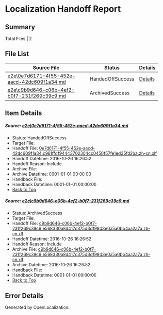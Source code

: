 # <a name='report-top'></a> Localization Handoff Report

## Summary
 Total Files | 2

## File List
 Source File | Status | Details 
 ----------- | ------ | ------- 
 [e2e\0e7d6171-4f55-452e-aacd-42dc609f1a34.md](https://github.com/OpenLocalizationTestOrg/ol-test0/blob/23888d623ae2cd9ac2dce24aa2c5bd8f66d1ba70/e2e/0e7d6171-4f55-452e-aacd-42dc609f1a34.md) | HandedOffSuccess | [Details](#2a5d9741ff514cf1b55b0849fd7ac6ae58d422a71)
 [e2e\c9b9d646-c06b-4ef2-b0f7-231f269c39c9.md](https://github.com/OpenLocalizationTestOrg/ol-test0/blob/e699ece93112fa49525e5349b44c65e765df4915/e2e/c9b9d646-c06b-4ef2-b0f7-231f269c39c9.md) | ArchivedSuccess | [Details](#35cd5d72fa79a63e74f0589c22a4678f21a523075)

## Item Details
##### <a name='2a5d9741ff514cf1b55b0849fd7ac6ae58d422a71'></a> Source: [e2e\0e7d6171-4f55-452e-aacd-42dc609f1a34.md](https://github.com/OpenLocalizationTestOrg/ol-test0/blob/23888d623ae2cd9ac2dce24aa2c5bd8f66d1ba70/e2e/0e7d6171-4f55-452e-aacd-42dc609f1a34.md)
* Status: HandedOffSuccess
* Target File: 
* Handoff File: [0e7d6171-4f55-452e-aacd-42dc609f1a34.c961ffdf94443702304cc0450f57fe1ed35fd2ba.zh-cn.xlf](https://github.com/OpenLocalizationTestOrg/ol-test0-handoff/blob/bfbb139c15fb150f766b413973e9e54ac20a3e8f/ol-handoff/OpenLocalizationTestOrg/ol-test0-zhcn/shujia/ht/0e7d6171-4f55-452e-aacd-42dc609f1a34.c961ffdf94443702304cc0450f57fe1ed35fd2ba.zh-cn.xlf)
* Handoff Datetime: 2016-10-26 16:26:52
* Handoff Reason: Include
* Archive File: 
* Archive Datetime: 0001-01-01 00:00:00
* Handback File: 
* Handback Datetime: 0001-01-01 00:00:00
* [Back to Top](#report-top)

##### <a name='35cd5d72fa79a63e74f0589c22a4678f21a523075'></a> Source: [e2e\c9b9d646-c06b-4ef2-b0f7-231f269c39c9.md](https://github.com/OpenLocalizationTestOrg/ol-test0/blob/e699ece93112fa49525e5349b44c65e765df4915/e2e/c9b9d646-c06b-4ef2-b0f7-231f269c39c9.md)
* Status: ArchivedSuccess
* Target File: 
* Handoff File: [c9b9d646-c06b-4ef2-b0f7-231f269c39c9.e568330a8d417c375d3df9943e0a5a0bb4aa2a7a.zh-cn.xlf](https://github.com/OpenLocalizationTestOrg/ol-test0-handoff/blob/bfbb139c15fb150f766b413973e9e54ac20a3e8f/ol-handoff/OpenLocalizationTestOrg/ol-test0-zhcn/shujia/ht/c9b9d646-c06b-4ef2-b0f7-231f269c39c9.e568330a8d417c375d3df9943e0a5a0bb4aa2a7a.zh-cn.xlf)
* Handoff Datetime: 2016-10-26 16:26:52
* Handoff Reason: Include
* Archive File: [c9b9d646-c06b-4ef2-b0f7-231f269c39c9.e568330a8d417c375d3df9943e0a5a0bb4aa2a7a.zh-cn.xlf](https://github.com/OpenLocalizationTestOrg/ol-test0-handoff/blob/b7fb6f00e1c1fea13745fd804c9540cec2cbc9d9/ol-archive/OpenLocalizationTestOrg/ol-test0-zhcn/shujia/ht/c9b9d646-c06b-4ef2-b0f7-231f269c39c9.e568330a8d417c375d3df9943e0a5a0bb4aa2a7a.zh-cn.xlf)
* Archive Datetime: 2016-10-26 16:26:52
* Handback File: 
* Handback Datetime: 0001-01-01 00:00:00
* [Back to Top](#report-top)


## Error Details

Generated by OpenLocalization.
